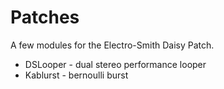 # Patches
A few modules for the Electro-Smith Daisy Patch.

* DSLooper - dual stereo performance looper
* Kablurst - bernoulli burst
